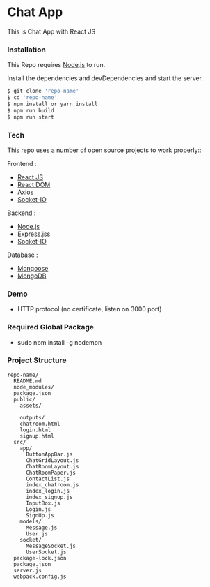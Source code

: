 # Chat App
This is Chat App with React JS

### Installation

This Repo requires [Node.js](https://nodejs.org/) to run.

Install the dependencies and devDependencies and start the server.

```sh
$ git clone 'repo-name'
$ cd 'repo-name'
$ npm install or yarn install
$ npm run build
$ npm run start
```
### Tech

This repo uses a number of open source projects to work properly::

Frontend :
  -  [React JS](#)
  -  [React DOM](#)
  -  [Axios](#)
  -  [Socket-IO](#)
  
Backend :
  -  [Node.js](#)
  -  [Express.jss](#)
  -  [Socket-IO](#)
  
Database :
  -  [Mongoose](#)
  -  [MongoDB](#)

### Demo
  - HTTP protocol (no certificate, listen on 3000 port)

### Required Global Package
  - sudo npm install -g nodemon

### Project Structure
````
repo-name/
  README.md
  node_modules/
  package.json
  public/
    assets/
    
    outputs/
    chatroom.html
    login.html
    signup.html
  src/
    app/
      ButtonAppBar.js
      ChatGridLayout.js
      ChatRoomLayout.js
      ChatRoomPaper.js
      ContactList.js
      index_chatroom.js
      index_login.js
      index_signup.js
      InputBox.js
      Login.js
      SignUp.js
    models/
      Message.js
      User.js
    socket/
      MessageSocket.js
      UserSocket.js
  package-lock.json
  package.json
  server.js
  webpack.config.js
````  
